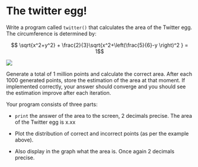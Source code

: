 # The twitter egg!

Write a program called `twitter()` that calculates the area of the Twitter egg. The circumference is determined by:

$$ \sqrt{x^2+y^2} + \frac{2}{3}\sqrt{x^2+\left(\frac{5}{6}-y \right)^2 } = 1$$

![](TwitterEiCombi.png)

Generate a total of 1 million points and calculate the correct area. After each 1000 generated points, store the estimation of the area at that moment. If implemented correctly, your answer should converge and you should see the estimation improve after each iteration.

Your program consists of three parts:

* `print` the answer of the area to the screen, 2 decimals precise.
    The area of the Twitter egg is x.xx

* Plot the distribution of correct and incorrect points (as per the example above). 

* Also display in the graph what the area is. Once again 2 decimals precise.



